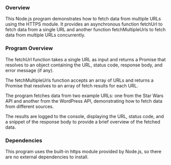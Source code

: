 ### Overview
This Node.js program demonstrates how to fetch data from multiple URLs using the HTTPS module.
It provides an asynchronous function fetchUrl to fetch data from a single URL and another function fetchMultipleUrls
to fetch data from multiple URLs concurrently.


### Program Overview
The fetchUrl function takes a single URL as input and returns a Promise that resolves to an object containing the URL, status code, response body, and error message (if any).

The fetchMultipleUrls function accepts an array of URLs and returns a Promise that resolves to an array of fetch results for each URL.

The program fetches data from two example URLs: one from the Star Wars API and another from the WordPress API, demonstrating how to fetch data from different sources.

The results are logged to the console, displaying the URL, status code, and a snippet of the response body to provide a brief overview of the fetched data.


### Dependencies
This program uses the built-in https module provided by Node.js, so there are no external dependencies to install.
